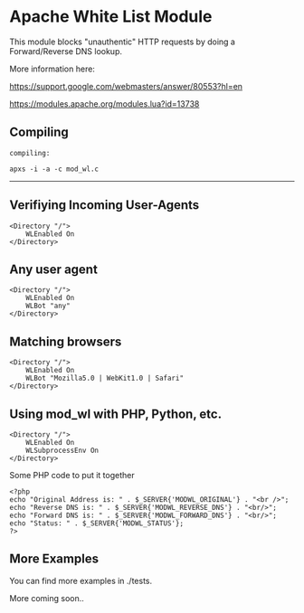 Apache White List Module
===================================================

This module blocks "unauthentic" HTTP requests by doing
a Forward/Reverse DNS lookup.

More information here:

https://support.google.com/webmasters/answer/80553?hl=en

https://modules.apache.org/modules.lua?id=13738


Compiling
------------------------------------

	compiling:

	apxs -i -a -c mod_wl.c

------------------------------------

Verifiying Incoming User-Agents
------------------------------------

	<Directory "/">
		WLEnabled On
	</Directory>


Any user agent
-----------------

	<Directory "/">
		WLEnabled On
		WLBot "any"
	</Directory>

Matching browsers
------------------

	<Directory "/">
		WLEnabled On
		WLBot "Mozilla5.0 | WebKit1.0 | Safari"
	</Directory>


Using mod_wl with PHP, Python, etc.
-----------------------------------

	<Directory "/">
		WLEnabled On
		WLSubprocessEnv On
	</Directory>

Some PHP code to put it together
```
<?php
echo "Original Address is: " . $_SERVER{'MODWL_ORIGINAL'} . "<br />";
echo "Reverse DNS is: " . $_SERVER{'MODWL_REVERSE_DNS'} . "<br/>";
echo "Forward DNS is: " . $_SERVER{'MODWL_FORWARD_DNS'} . "<br/>";
echo "Status: " . $_SERVER{'MODWL_STATUS'};
?>
```


More Examples
------------------
You can find more examples in ./tests. 
 

More coming soon..
